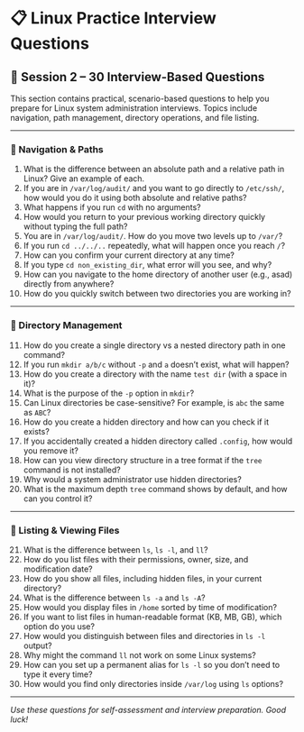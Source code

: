 # 📋 Linux Practice Interview Questions

## 📌 Session 2 – 30 Interview-Based Questions

This section contains practical, scenario-based questions to help you prepare for Linux system administration interviews. Topics include navigation, path management, directory operations, and file listing.

---

### 🔹 Navigation & Paths

1. What is the difference between an absolute path and a relative path in Linux? Give an example of each.
2. If you are in `/var/log/audit/` and you want to go directly to `/etc/ssh/`, how would you do it using both absolute and relative paths?
3. What happens if you run `cd` with no arguments?
4. How would you return to your previous working directory quickly without typing the full path?
5. You are in `/var/log/audit/`. How do you move two levels up to `/var/`?
6. If you run `cd ../../..` repeatedly, what will happen once you reach `/`?
7. How can you confirm your current directory at any time?
8. If you type `cd non_existing_dir`, what error will you see, and why?
9. How can you navigate to the home directory of another user (e.g., asad) directly from anywhere?
10. How do you quickly switch between two directories you are working in?

---

### 🔹 Directory Management

11. How do you create a single directory vs a nested directory path in one command?
12. If you run `mkdir a/b/c` without `-p` and `a` doesn’t exist, what will happen?
13. How do you create a directory with the name `test dir` (with a space in it)?
14. What is the purpose of the `-p` option in `mkdir`?
15. Can Linux directories be case-sensitive? For example, is `abc` the same as `ABC`?
16. How do you create a hidden directory and how can you check if it exists?
17. If you accidentally created a hidden directory called `.config`, how would you remove it?
18. How can you view directory structure in a tree format if the `tree` command is not installed?
19. Why would a system administrator use hidden directories?
20. What is the maximum depth `tree` command shows by default, and how can you control it?

---

### 🔹 Listing & Viewing Files

21. What is the difference between `ls`, `ls -l`, and `ll`?
22. How do you list files with their permissions, owner, size, and modification date?
23. How do you show all files, including hidden files, in your current directory?
24. What is the difference between `ls -a` and `ls -A`?
25. How would you display files in `/home` sorted by time of modification?
26. If you want to list files in human-readable format (KB, MB, GB), which option do you use?
27. How would you distinguish between files and directories in `ls -l` output?
28. Why might the command `ll` not work on some Linux systems?
29. How can you set up a permanent alias for `ls -l` so you don’t need to type it every time?
30. How would you find only directories inside `/var/log` using `ls` options?

---

*Use these questions for self-assessment and interview preparation. Good luck!*